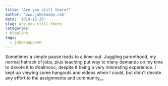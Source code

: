```yaml
---
title: "Are you still there?"
author: 'www.jakekaupp.com'
date: '2014-12-29'
slug: are-you-still-there
categories:
- bloglink
tags:
  - jakekauppcom
---
```


Sometimes a simple pause leads to a time-out. Juggling parenthood, my normal hatrack of jobs, plus teaching put way to many demands on my time to devote it to #dalmooc, despite it being a very interesting experience. I kept up viewing some hangouts and videos when I could, but didn't devote any effort to the assignments and community[... <i class="fas fa-external-link-alt"></i>](http://www.jakekaupp.com/post/content/post/2014-12-29-are-you-still-there/)

